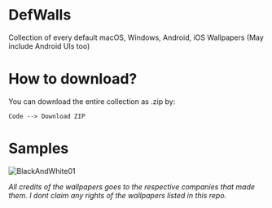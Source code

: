 # DefWalls
Collection of every default macOS, Windows, Android, iOS Wallpapers (May include Android UIs too)

# How to download?
You can download the entire collection as .zip by:

`Code --> Download ZIP`

# Samples

![BlackAndWhite01](https://user-images.githubusercontent.com/109947257/236813764-5bbfc5f6-0987-428b-b2fc-2940b8359c04.jpg)



*All credits of the wallpapers goes to the respective companies that made them. I dont claim any rights of the wallpapers listed in this repo.*
